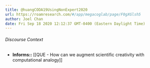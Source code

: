 ```yaml
---
title: @huangCODA19UsingNonExpert2020
url: https://roamresearch.com/#/app/megacoglab/page/F0gXGlsh5
author: Joel Chan
date: Fri Sep 18 2020 12:12:37 GMT-0400 (Eastern Daylight Time)
---
```




###### Discourse Context

- **Informs::** [[QUE - How can we augment scientific creativity with computational analogy]]
